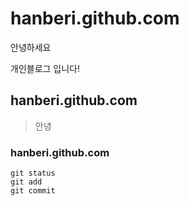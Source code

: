 # hanberi.github.com
안녕하세요 

개인블로그 입니다!
## hanberi.github.com
>안녕
### hanberi.github.com
```
git status
git add
git commit
```
